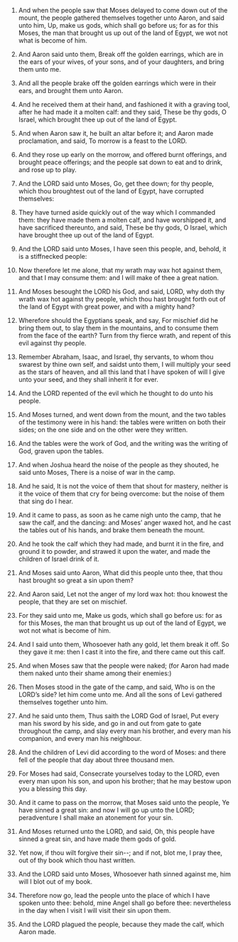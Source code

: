 1. And when the people saw that Moses delayed to come down out of
the mount, the people gathered themselves together unto Aaron, and
said unto him, Up, make us gods, which shall go before us; for as for
this Moses, the man that brought us up out of the land of Egypt, we
wot not what is become of him.

2. And Aaron said unto them, Break off the golden earrings, which
are in the ears of your wives, of your sons, and of your daughters,
and bring them unto me.

3. And all the people brake off the golden earrings which were in
their ears, and brought them unto Aaron.

4. And he received them at their hand, and fashioned it with a
graving tool, after he had made it a molten calf: and they said, These
be thy gods, O Israel, which brought thee up out of the land of Egypt.

5. And when Aaron saw it, he built an altar before it; and Aaron
made proclamation, and said, To morrow is a feast to the LORD.

6. And they rose up early on the morrow, and offered burnt
offerings, and brought peace offerings; and the people sat down to eat
and to drink, and rose up to play.

7. And the LORD said unto Moses, Go, get thee down; for thy people,
which thou broughtest out of the land of Egypt, have corrupted
themselves:

8. They have turned aside quickly out of the way which I
commanded them: they have made them a molten calf, and have worshipped
it, and have sacrificed thereunto, and said, These be thy gods, O
Israel, which have brought thee up out of the land of Egypt.

9. And the LORD said unto Moses, I have seen this people, and,
behold, it is a stiffnecked people:

10. Now therefore let me alone,
that my wrath may wax hot against them, and that I may consume them:
and I will make of thee a great nation.

11. And Moses besought the LORD his God, and said, LORD, why doth
thy wrath wax hot against thy people, which thou hast brought forth
out of the land of Egypt with great power, and with a mighty hand?

12. Wherefore should the Egyptians speak, and say, For mischief did
he bring them out, to slay them in the mountains, and to consume them
from the face of the earth? Turn from thy fierce wrath, and repent of
this evil against thy people.

13. Remember Abraham, Isaac, and Israel, thy servants, to whom thou
swarest by thine own self, and saidst unto them, I will multiply your
seed as the stars of heaven, and all this land that I have spoken of
will I give unto your seed, and they shall inherit it for ever.

14. And the LORD repented of the evil which he thought to do unto
his people.

15. And Moses turned, and went down from the mount, and the two
tables of the testimony were in his hand: the tables were written on
both their sides; on the one side and on the other were they written.

16. And the tables were the work of God, and the writing was the
writing of God, graven upon the tables.

17. And when Joshua heard the noise of the people as they shouted,
he said unto Moses, There is a noise of war in the camp.

18. And he said, It is not the voice of them that shout for mastery,
neither is it the voice of them that cry for being overcome: but the
noise of them that sing do I hear.

19. And it came to pass, as soon as he came nigh unto the camp, that
he saw the calf, and the dancing: and Moses’ anger waxed hot, and he
cast the tables out of his hands, and brake them beneath the mount.

20. And he took the calf which they had made, and burnt it in the
fire, and ground it to powder, and strawed it upon the water, and made
the children of Israel drink of it.

21. And Moses said unto Aaron, What did this people unto thee, that
thou hast brought so great a sin upon them?

22. And Aaron said, Let
not the anger of my lord wax hot: thou knowest the people, that they
are set on mischief.

23. For they said unto me, Make us gods, which shall go before us:
for as for this Moses, the man that brought us up out of the land of
Egypt, we wot not what is become of him.

24. And I said unto them, Whosoever hath any gold, let them break it
off. So they gave it me: then I cast it into the fire, and there came
out this calf.

25. And when Moses saw that the people were naked; (for Aaron had
made them naked unto their shame among their enemies:)

26. Then
Moses stood in the gate of the camp, and said, Who is on the LORD’s
side? let him come unto me. And all the sons of Levi gathered
themselves together unto him.

27. And he said unto them, Thus saith the LORD God of Israel, Put
every man his sword by his side, and go in and out from gate to gate
throughout the camp, and slay every man his brother, and every man his
companion, and every man his neighbour.

28. And the children of Levi did according to the word of Moses: and
there fell of the people that day about three thousand men.

29. For Moses had said, Consecrate yourselves today to the LORD,
even every man upon his son, and upon his brother; that he may bestow
upon you a blessing this day.

30. And it came to pass on the morrow, that Moses said unto the
people, Ye have sinned a great sin: and now I will go up unto the
LORD; peradventure I shall make an atonement for your sin.

31. And Moses returned unto the LORD, and said, Oh, this people have
sinned a great sin, and have made them gods of gold.

32. Yet now, if thou wilt forgive their sin--; and if not, blot me,
I pray thee, out of thy book which thou hast written.

33. And the LORD said unto Moses, Whosoever hath sinned against me,
him will I blot out of my book.

34. Therefore now go, lead the people unto the place of which I have
spoken unto thee: behold, mine Angel shall go before thee:
nevertheless in the day when I visit I will visit their sin upon them.

35. And the LORD plagued the people, because they made the calf,
which Aaron made.